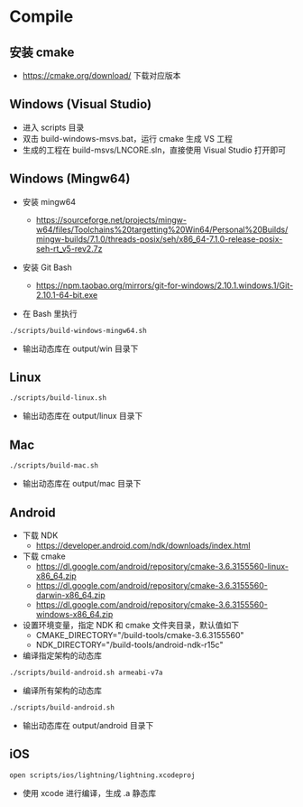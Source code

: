 # Compile

## 安装 cmake

- https://cmake.org/download/ 下载对应版本

## Windows (Visual Studio)

- 进入 scripts 目录
- 双击  build-windows-msvs.bat，运行 cmake 生成 VS 工程
- 生成的工程在 build-msvs/LNCORE.sln，直接使用 Visual Studio 打开即可

## Windows (Mingw64)

- 安装 mingw64
    - https://sourceforge.net/projects/mingw-w64/files/Toolchains%20targetting%20Win64/Personal%20Builds/mingw-builds/7.1.0/threads-posix/seh/x86_64-7.1.0-release-posix-seh-rt_v5-rev2.7z

- 安装 Git Bash
    - https://npm.taobao.org/mirrors/git-for-windows/2.10.1.windows.1/Git-2.10.1-64-bit.exe

- 在 Bash 里执行

```
./scripts/build-windows-mingw64.sh
```

- 输出动态库在 output/win 目录下

## Linux

```
./scripts/build-linux.sh
```

- 输出动态库在 output/linux 目录下

## Mac

```
./scripts/build-mac.sh
```

- 输出动态库在 output/mac 目录下

## Android

- 下载 NDK
    - https://developer.android.com/ndk/downloads/index.html
- 下载 cmake
    - https://dl.google.com/android/repository/cmake-3.6.3155560-linux-x86_64.zip
    - https://dl.google.com/android/repository/cmake-3.6.3155560-darwin-x86_64.zip
    - https://dl.google.com/android/repository/cmake-3.6.3155560-windows-x86_64.zip
- 设置环境变量，指定 NDK 和 cmake 文件夹目录，默认值如下
    - CMAKE_DIRECTORY="/build-tools/cmake-3.6.3155560"
    - NDK_DIRECTORY="/build-tools/android-ndk-r15c"
- 编译指定架构的动态库

```
./scripts/build-android.sh armeabi-v7a
```

- 编译所有架构的动态库

```
./scripts/build-android.sh
```

- 输出动态库在 output/android 目录下

## iOS

```
open scripts/ios/lightning/lightning.xcodeproj
```

- 使用 xcode 进行编译，生成 .a 静态库

